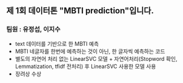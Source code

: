 ## 제 1회 데이터톤 "MBTI prediction"입니다. 


### 팀원 : 유정섭, 이지수

- text 데이터를 기반으로 한 MBTI 예측
- MBTI 네글자를 한번에 예측하는 것이 아닌, 한 글자씩 예측하는 코드
- 별도의 자연어 처리 없는 LinearSVC 모델 + 자연어처리(Stopword 확인, Lemmatization, tfidf 전처리) 후 LinearSVC 사용한 모델 사용
- 장려상 수상


